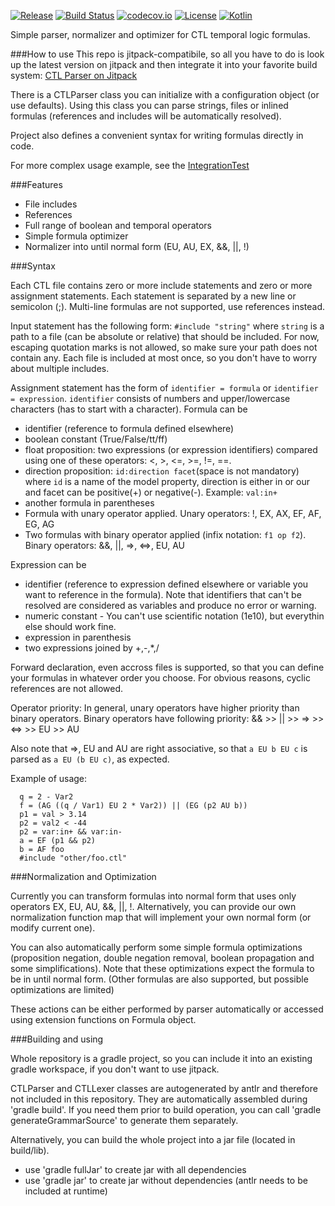 [![Release](https://jitpack.io/v/sybila/ctl-parser.svg)](https://jitpack.io/#sybila/ctl-parser)
[![Build Status](https://travis-ci.org/sybila/ctl-parser.svg?branch=master)](https://travis-ci.org/sybila/ctl-parser)
[![codecov.io](https://codecov.io/github/sybila/ctl-parser/coverage.svg?branch=master)](https://codecov.io/github/sybila/ctl-parser?branch=master)
[![License](https://img.shields.io/badge/License-GPL%20v3-blue.svg?style=flat)](https://github.com/sybila/ctl-parser/blob/master/LICENSE.txt)
[![Kotlin](https://img.shields.io/badge/kotlin-1.0.0-blue.svg)](http://kotlinlang.org)


Simple parser, normalizer and optimizer for CTL temporal logic formulas.

###How to use
This repo is jitpack-compatibile, so all you have to do is look up the latest version on jitpack and then integrate it into your favorite build system: [CTL Parser on Jitpack](https://jitpack.io/#sybila/ctl-parser)

There is a CTLParser class you can initialize with a configuration object (or use defaults).
Using this class you can parse strings, files or inlined formulas (references and includes will be automatically resolved).

Project also defines a convenient syntax for writing formulas directly in code.

For more complex usage example, see the [IntegrationTest](src/test/kotlin/cz/muni/fi/ctl/IntegrationTest.kt)

###Features

 - File includes
 - References
 - Full range of boolean and temporal operators
 - Simple formula optimizer
 - Normalizer into until normal form (EU, AU, EX, &&, ||, !)

###Syntax

Each CTL file contains zero or more include statements and zero or more assignment statements. Each statement is separated by a new line or semicolon (;). Multi-line formulas are not supported, use references instead.

Input statement has the following form: ```#include "string"``` where ```string``` is a path to a file (can be absolute or relative) that should be included. For now, escaping quotation marks is not allowed, so make sure your path does not contain any. Each file is included at most once, so you don't have to worry about multiple includes.

Assignment statement has the form of ```identifier = formula``` or ```identifier = expression```. ```identifier``` consists of numbers and upper/lowercase characters (has to start with a character). Formula can be
 - identifier (reference to formula defined elsewhere) 
 - boolean constant (True/False/tt/ff)
 - float proposition: two expressions (or expression identifiers) compared using one of these operators: <, >, <=, >=, !=, ==. 
 - direction proposition: ```id:direction facet```(space is not mandatory)  where ```id``` is a name of the model property, direction is either in or our and facet can be positive(+) or negative(-). Example: ```val:in+```
 - another formula in parentheses
 - Formula with unary operator applied. Unary operators: !, EX, AX, EF, AF, EG, AG
 - Two formulas with binary operator applied (infix notation: ```f1 op f2```). Binary operators: &&, ||, =>, <=>, EU, AU
 
Expression can be
 - identifier (reference to expression defined elsewhere or variable you want to reference in the formula). Note that identifiers that can't be resolved are considered as variables and produce no error or warning.
 - numeric constant - You can't use scientific notation (1e10), but everythin else should work fine.
 - expression in parenthesis
 - two expressions joined by +,-,*,/

Forward declaration, even accross files is supported, so that you can define your formulas in whatever order you choose. For obvious reasons, cyclic references are not allowed.

Operator priority: In general, unary operators have higher priority than binary operators. Binary operators have following priority: && >> || >> => >> <=> >> EU >> AU

Also note that =>, EU and AU are right associative, so that ```a EU b EU c``` is parsed as ```a EU (b EU c)```, as expected.

Example of usage:

```
  q = 2 - Var2
  f = (AG ((q / Var1) EU 2 * Var2)) || (EG (p2 AU b))
  p1 = val > 3.14
  p2 = val2 < -44
  p2 = var:in+ && var:in-
  a = EF (p1 && p2)
  b = AF foo
  #include "other/foo.ctl"
```

###Normalization and Optimization

Currently you can transform formulas into normal form that uses only operators EX, EU, AU, &&, ||, !. Alternatively, you can provide our own normalization function map that will implement your own normal form (or modify current one).

You can also automatically perform some simple formula optimizations (proposition negation, double negation removal, boolean propagation and some simplifications). Note that these optimizations expect the formula to be in until normal form. (Other formulas are also supported, but possible optimizations are limited)

These actions can be either performed by parser automatically or accessed using extension functions on Formula object.

###Building and using

Whole repository is a gradle project, so you can include it into an existing gradle workspace, if you don't want to use jitpack.

CTLParser and CTLLexer classes are autogenerated by antlr and therefore not included in this repository. They are automatically assembled during 'gradle build'. If you need them prior to build operation, you can call 'gradle generateGrammarSource' to generate them separately. 

Alternatively, you can build the whole project into a jar file (located in build/lib).
- use 'gradle fullJar' to create jar with all dependencies
- use 'gradle jar' to create jar without dependencies (antlr needs to be included at runtime)
